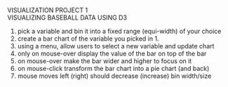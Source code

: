 VISUALIZATION PROJECT 1 </br>
VISUALIZING BASEBALL DATA USING D3

1. pick a variable and bin it into a fixed range (equi-width) of your choice
2. create a bar chart of the variable you picked in 1.
3. using a menu, allow users to select a new variable and update chart
4. only on mouse-over display the value of the bar on top of the bar
5. on mouse-over make the bar wider and higher to focus on it
6. on mouse-click transform the bar chart into a pie chart (and back)
7. mouse moves left (right) should decrease (increase) bin width/size 
